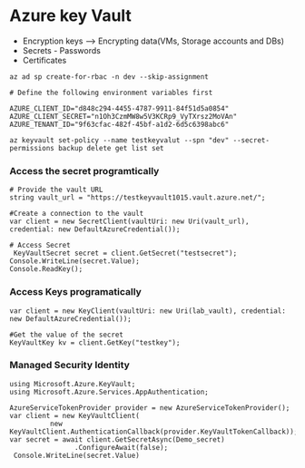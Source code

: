 # Azure key Vault
- Encryption keys --> Encrypting data(VMs, Storage accounts and DBs)
- Secrets - Passwords
- Certificates


```
az ad sp create-for-rbac -n dev --skip-assignment

# Define the following environment variables first

AZURE_CLIENT_ID="d848c294-4455-4787-9911-84f51d5a0854"
AZURE_CLIENT_SECRET="n1Oh3CzmMW8w5V3KCRp9_VyTXrsz2MoVAn"
AZURE_TENANT_ID="9f63cfac-482f-45bf-a1d2-6d5c6398abc6"

az keyvault set-policy --name testkeyvalut --spn "dev" --secret-permissions backup delete get list set
```

### Access the secret programtically

```
# Provide the vault URL
string vault_url = "https://testkeyvault1015.vault.azure.net/";

#Create a connection to the vault
var client = new SecretClient(vaultUri: new Uri(vault_url), credential: new DefaultAzureCredential());

# Access Secret
 KeyVaultSecret secret = client.GetSecret("testsecret");
Console.WriteLine(secret.Value);
Console.ReadKey();

```

### Access Keys programatically

```
var client = new KeyClient(vaultUri: new Uri(lab_vault), credential: new DefaultAzureCredential());

#Get the value of the secret
KeyVaultKey kv = client.GetKey("testkey");
```

### Managed Security Identity

```
using Microsoft.Azure.KeyVault;
using Microsoft.Azure.Services.AppAuthentication;

AzureServiceTokenProvider provider = new AzureServiceTokenProvider();
var client = new KeyVaultClient(
          new KeyVaultClient.AuthenticationCallback(provider.KeyVaultTokenCallback));
var secret = await client.GetSecretAsync(Demo_secret)
                .ConfigureAwait(false);
 Console.WriteLine(secret.Value)
```